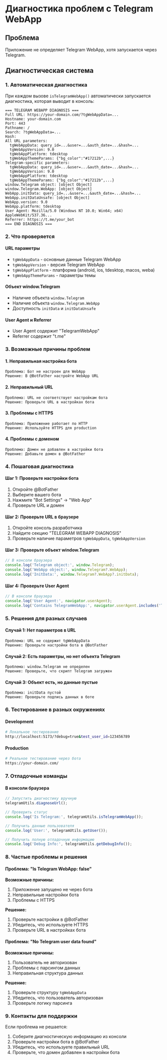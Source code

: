 # Диагностика проблем с Telegram WebApp

## Проблема
Приложение не определяет Telegram WebApp, хотя запускается через Telegram.

## Диагностическая система

### 1. Автоматическая диагностика

При каждом вызове `isTelegramWebApp()` автоматически запускается диагностика, которая выводит в консоль:

```
=== TELEGRAM WEBAPP DIAGNOSIS ===
Full URL: https://your-domain.com/?tgWebAppData=...
Hostname: your-domain.com
Port: 443
Pathname: /
Search: ?tgWebAppData=...
Hash: 
All URL parameters:
  tgWebAppData: query_id=...&user=...&auth_date=...&hash=...
  tgWebAppVersion: 9.0
  tgWebAppPlatform: tdesktop
  tgWebAppThemeParams: {"bg_color":"#17212b",...}
Telegram-specific parameters:
  tgWebAppData: query_id=...&user=...&auth_date=...&hash=...
  tgWebAppVersion: 9.0
  tgWebAppPlatform: tdesktop
  tgWebAppThemeParams: {"bg_color":"#17212b",...}
window.Telegram object: [object Object]
window.Telegram.WebApp: [object Object]
WebApp.initData: query_id=...&user=...&auth_date=...&hash=...
WebApp.initDataUnsafe: [object Object]
WebApp.version: 9.0
WebApp.platform: tdesktop
User Agent: Mozilla/5.0 (Windows NT 10.0; Win64; x64) AppleWebKit/537.36...
Referrer: https://t.me/your_bot
=== END DIAGNOSIS ===
```

### 2. Что проверяется

#### URL параметры
- `tgWebAppData` - основные данные Telegram WebApp
- `tgWebAppVersion` - версия Telegram WebApp
- `tgWebAppPlatform` - платформа (android, ios, tdesktop, macos, weba)
- `tgWebAppThemeParams` - параметры темы

#### Объект window.Telegram
- Наличие объекта `window.Telegram`
- Наличие объекта `window.Telegram.WebApp`
- Доступность `initData` и `initDataUnsafe`

#### User Agent и Referrer
- User Agent содержит "TelegramWebApp"
- Referrer содержит "t.me"

### 3. Возможные причины проблем

#### 1. Неправильная настройка бота
```
Проблема: Бот не настроен для WebApp
Решение: В @BotFather настройте WebApp URL
```

#### 2. Неправильный URL
```
Проблема: URL не соответствует настройкам бота
Решение: Проверьте URL в настройках бота
```

#### 3. Проблемы с HTTPS
```
Проблема: Приложение работает по HTTP
Решение: Используйте HTTPS для production
```

#### 4. Проблемы с доменом
```
Проблема: Домен не добавлен в настройки бота
Решение: Добавьте домен в @BotFather
```

### 4. Пошаговая диагностика

#### Шаг 1: Проверьте настройки бота
1. Откройте @BotFather
2. Выберите вашего бота
3. Нажмите "Bot Settings" → "Web App"
4. Проверьте URL и домен

#### Шаг 2: Проверьте URL в браузере
1. Откройте консоль разработчика
2. Найдите секцию "TELEGRAM WEBAPP DIAGNOSIS"
3. Проверьте наличие параметров `tgWebAppData`, `tgWebAppVersion`

#### Шаг 3: Проверьте объект window.Telegram
```javascript
// В консоли браузера
console.log('Telegram object:', window.Telegram);
console.log('WebApp object:', window.Telegram?.WebApp);
console.log('InitData:', window.Telegram?.WebApp?.initData);
```

#### Шаг 4: Проверьте User Agent
```javascript
// В консоли браузера
console.log('User Agent:', navigator.userAgent);
console.log('Contains TelegramWebApp:', navigator.userAgent.includes('TelegramWebApp'));
```

### 5. Решения для разных случаев

#### Случай 1: Нет параметров в URL
```
Проблема: URL не содержит tgWebAppData
Решение: Проверьте настройки бота в @BotFather
```

#### Случай 2: Есть параметры, но нет объекта Telegram
```
Проблема: window.Telegram не определен
Решение: Проверьте, что скрипт Telegram загружен
```

#### Случай 3: Объект есть, но данные пустые
```
Проблема: initData пустой
Решение: Проверьте подпись данных в боте
```

### 6. Тестирование в разных окружениях

#### Development
```bash
# Локальное тестирование
http://localhost:5173/?debug=true&test_user_id=123456789
```

#### Production
```bash
# Реальное тестирование через бота
https://your-domain.com/
```

### 7. Отладочные команды

#### В консоли браузера
```javascript
// Запустить диагностику вручную
telegramUtils.diagnoseUrl();

// Проверить статус
console.log('Is Telegram:', telegramUtils.isTelegramWebApp());

// Получить данные пользователя
console.log('User:', telegramUtils.getUser());

// Получить полную отладочную информацию
console.log('Debug Info:', telegramUtils.getDebugInfo());
```

### 8. Частые проблемы и решения

#### Проблема: "Is Telegram WebApp: false"
**Возможные причины:**
1. Приложение запущено не через бота
2. Неправильные настройки бота
3. Проблемы с HTTPS

**Решение:**
1. Проверьте настройки в @BotFather
2. Убедитесь, что используете HTTPS
3. Проверьте URL в настройках бота

#### Проблема: "No Telegram user data found"
**Возможные причины:**
1. Пользователь не авторизован
2. Проблемы с парсингом данных
3. Неправильная структура данных

**Решение:**
1. Проверьте структуру `tgWebAppData`
2. Убедитесь, что пользователь авторизован
3. Проверьте логику парсинга

### 9. Контакты для поддержки

Если проблема не решается:
1. Соберите диагностическую информацию из консоли
2. Проверьте настройки бота в @BotFather
3. Убедитесь, что используете правильный URL
4. Проверьте, что домен добавлен в настройки бота 